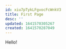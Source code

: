 ```yaml
---
id: xiu7pTykLFgvocFcWnkV3
title: First Page
desc: ''
updated: 1641570305267
created: 1641570287049
---
```


Hello!
